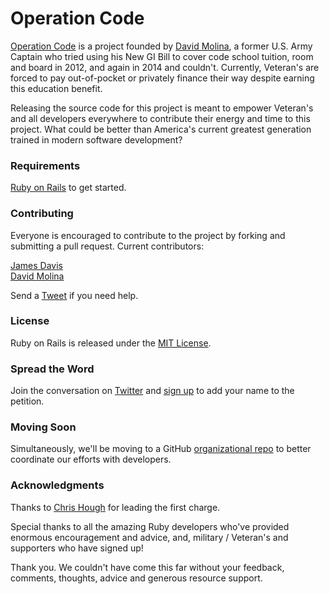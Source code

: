 # Operation Code

[Operation Code](operationcode.org) is a project founded by [David Molina](http://davidmolina.github.io/), a former U.S. Army Captain who tried using his New GI Bill to cover code school tuition, room and board in 2012, and again in 2014 and couldn't. Currently, Veteran's are forced to pay out-of-pocket or privately finance their way despite earning this education benefit.

Releasing the source code for this project is meant to empower Veteran's and all developers everywhere to contribute their energy and time to this project. What could be better than America's current greatest generation trained in modern software development?

### Requirements
[Ruby on Rails](https://github.com/rails/rails) to get started.

### Contributing
Everyone is encouraged to contribute to the project by forking and submitting a pull request. Current contributors:

[James Davis](https://github.com/cavalryjim)  
[David Molina](https://github.com/davidmolina)

Send a [Tweet](https://twitter.com/operation_code) if you need help.

### License
Ruby on Rails is released under the [MIT License](http://opensource.org/licenses/MIT).

### Spread the Word
Join the conversation on [Twitter](https://twitter.com/operation_code) and [sign up](http://operationcode.org/action) to add your name to the petition.

### Moving Soon
Simultaneously, we'll be moving to a GitHub [organizational repo](https://github.com/operationcode) to better coordinate our efforts with developers.

### Acknowledgments
Thanks to [Chris Hough](https://twitter.com/chrishough) for leading the first charge.

Special thanks to all the amazing Ruby developers who've provided enormous encouragement and advice, and, military / Veteran's and supporters who have signed up!

Thank you. We couldn't have come this far without your feedback, comments, thoughts, advice and generous resource support.
